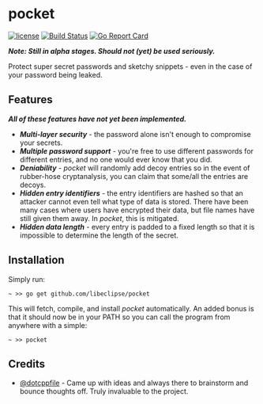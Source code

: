 # pocket

[![license](https://img.shields.io/github/license/libeclipse/pocket.svg)](https://raw.githubusercontent.com/libeclipse/pocket/master/LICENSE) [![Build Status](https://travis-ci.org/libeclipse/pocket.svg?branch=master)](https://travis-ci.org/libeclipse/pocket) [![Go Report Card](https://goreportcard.com/badge/github.com/libeclipse/pocket)](https://goreportcard.com/report/github.com/libeclipse/pocket)

***Note: Still in alpha stages. Should not (yet) be used seriously.***

Protect super secret passwords and sketchy snippets - even in the case of your password being leaked.

## Features

***All of these features have not yet been implemented.***

* ***Multi-layer security*** - the password alone isn't enough to compromise your secrets.
* ***Multiple password support*** - you're free to use different passwords for different entries, and no one would ever know that you did.
* ***Deniability*** - *pocket* will randomly add decoy entries so in the event of rubber-hose cryptanalysis, you can claim that some/all the entries are decoys.
* ***Hidden entry identifiers*** - the entry identifiers are hashed so that an attacker cannot even tell what type of data is stored. There have been many cases where users have encrypted their data, but file names have still given them away. In *pocket*, this is mitigated.
* ***Hidden data length*** - every entry is padded to a fixed length so that it is impossible to determine the length of the secret.

## Installation

Simply run:

`~ >> go get github.com/libeclipse/pocket`

This will fetch, compile, and install *pocket* automatically. An added bonus is that it should now be in your PATH so you can call the program from anywhere with a simple:

`~ >> pocket`

## Credits

- [@dotcppfile](https://github.com/dotcppfile) - Came up with ideas and always there to brainstorm and bounce thoughts off. Truly invaluable to the project. 
